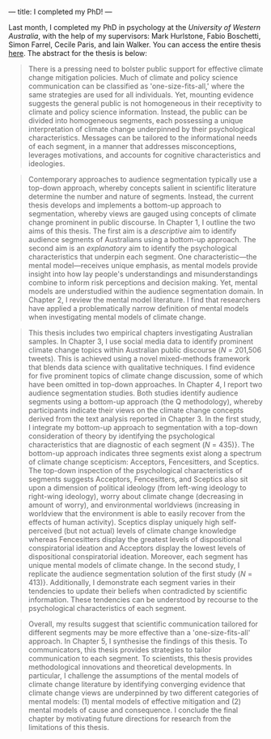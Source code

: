 &mdash;
title: I completed my PhD!
&mdash;

Last month, I completed my PhD in psychology at the *University of Western Australia*, with the help of my supervisors: Mark Hurlstone, Fabio Boschetti, Simon Farrel, Cecile Paris, and Iain Walker. You can access the entire thesis [here](https://research-repository.uwa.edu.au/en/publications/mental-models-under-ideological-constraints-the-psychological-sig). The abstract for the thesis is below:

> There is a pressing need to bolster public support for effective climate change mitigation policies. Much of climate and policy science communication can be classified as 'one-size-fits-all,' where the same strategies are used for all individuals. Yet, mounting evidence suggests the general public is not homogeneous in their receptivity to climate and policy science information. Instead, the public can be divided into homogeneous segments, each possessing a unique interpretation of climate change underpinned by their psychological characteristics. Messages can be tailored to the informational needs of each segment, in a manner that addresses misconceptions, leverages motivations, and accounts for cognitive characteristics and ideologies.

> Contemporary approaches to audience segmentation typically use a top-down approach, whereby concepts salient in scientific literature determine the number and nature of segments. Instead, the current thesis develops and implements a bottom-up approach to segmentation, whereby views are gauged using concepts of climate change prominent in public discourse. In Chapter 1, I outline the two aims of this thesis. The first aim is a *descriptive* aim to identify audience segments of Australians using a bottom-up approach. The second aim is an *explanatory* aim to identify the psychological characteristics that underpin each segment. One characteristic&mdash;the mental model&mdash;receives unique emphasis, as mental models provide insight into how lay people's understandings and misunderstandings combine to inform risk perceptions and decision making. Yet, mental models are understudied within the audience segmentation domain. In Chapter 2, I review the mental model literature. I find that researchers have applied a problematically narrow definition of mental models when investigating mental models of climate change.

> This thesis includes two empirical chapters investigating Australian samples. In Chapter 3, I use social media data to identify prominent climate change topics within Australian public discourse (*N* = 201,506 tweets). This is achieved using a novel mixed-methods framework that blends data science with qualitative techniques. I find evidence for five prominent topics of climate change discussion, some of which have been omitted in top-down approaches. In Chapter 4, I report two audience segmentation studies. Both studies identify audience segments using a bottom-up approach (the Q methodology), whereby participants indicate their views on the climate change concepts derived from the text analysis reported in Chapter 3. In the first study, I integrate my bottom-up approach to segmentation with a top-down consideration of theory by identifying the psychological characteristics that are diagnostic of each segment (*N* = 435)}. The bottom-up approach indicates three segments exist along a spectrum of climate change scepticism: Acceptors, Fencesitters, and Sceptics. The top-down inspection of the psychological characteristics of segments suggests Acceptors, Fencesitters, and Sceptics also sit upon a dimension of political ideology (from left-wing ideology to right-wing ideology), worry about climate change (decreasing in amount of worry), and environmental worldviews (increasing in worldview that the environment is able to easily recover from the effects of human activity). Sceptics display uniquely high self-perceived (but not actual) levels of climate change knowledge whereas Fencesitters display the greatest levels of dispositional conspiratorial ideation and Acceptors display the lowest levels of dispositional conspiratorial ideation. Moreover, each segment has unique mental models of climate change. In the second study, I replicate the audience segmentation solution of the first study (*N* = 413)}. Additionally, I demonstrate each segment varies in their tendencies to update their beliefs when contradicted by scientific information. These tendencies can be understood by recourse to the psychological characteristics of each segment.

> Overall, my results suggest that scientific communication tailored for different segments may be more effective than a 'one-size-fits-all' approach. In Chapter 5, I synthesise the findings of this thesis. To communicators, this thesis provides strategies to tailor communication to each segment. To scientists, this thesis provides methodological innovations and theoretical developments. In particular, I challenge the assumptions of the mental models of climate change literature by identifying converging evidence that climate change views are underpinned by two different categories of mental models: (1) mental models of effective mitigation and (2) mental models of cause and consequence. I conclude the final chapter by motivating future directions for research from the limitations of this thesis.
